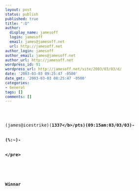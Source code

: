 ```yaml
---
layout: post
status: publish
published: true
title: ":D"
author:
  display_name: jamesoff
  login: jamesoff
  email: james@jamesoff.net
  url: http://jamesoff.net
author_login: jamesoff
author_email: james@jamesoff.net
author_url: http://jamesoff.net
wordpress_id: 91
wordpress_url: http://jamesoff.net/site/2003/03/03/d/
date: '2003-03-03 09:25:47 -0500'
date_gmt: '2003-03-03 08:25:47 -0500'
categories:
- General
tags: []
comments: []
---
```

<pre><br &#47;><br />
(james@icestrike)(<b>1337<&#47;b>&#47;pts)(09:15am:03&#47;03&#47;03)-<br &#47;><br />
(%:~)-<br &#47;><br />
<&#47;pre><br &#47;><br />
<br &#47;><br />
Winnar</p>

